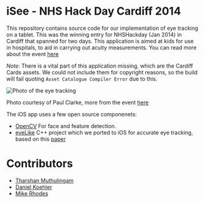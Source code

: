 iSee - NHS Hack Day Cardiff 2014
==========================

This repository contains source code for our implementation of eye tracking on a tablet. This was the winning entry for NHSHackday (Jan 2014) in Cardiff that spanned for two days. This application is aimed at kids for use in hospitals, to aid in carrying out acuity measurements. You can read more about the event [here](http://blogs.cardiff.ac.uk/development/2014/01/26/nhs-hack-day/)

*Note*: There is a vital part of this application missing, which are the Cardiff Cards assets. We could not include them for copyright reasons, so the build will fail quoting `Asset Catalogue Compiler Error` due to this.

![Photo of the eye tracking](http://farm3.staticflickr.com/2865/12158869143_fe4c2f8c5b_h.jpg)

Photo courtesy of Paul Clarke, more from the event [here](http://www.flickr.com/photos/paul_clarke/sets/72157640139264593/)

The iOS app uses a few open source componenets:
- [OpenCV](https://github.com/Itseez/opencv) For face and feature detection.
- [eyeLike](https://github.com/trishume/eyeLike) C++ project which we ported to iOS for accurate eye tracking, based on this [paper](http://www.inb.uni-luebeck.de/publikationen/pdfs/TiBa11b.pdf)

Contributors
==========================
 * [Tharshan Muthulingam](http://github.com/viperfx)
 * [Daniel Koehler](http://github.com/DanielKoehler)
 * [Mike Rhodes](http://github.com/mikerhodes)

